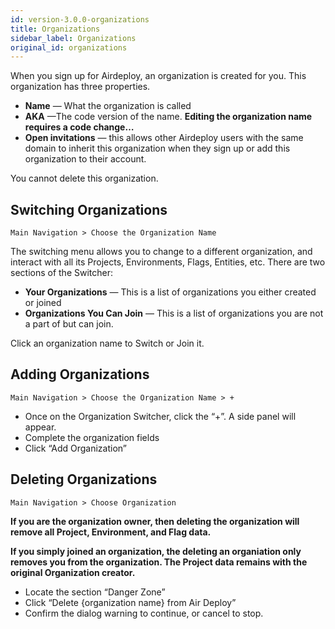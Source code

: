 ```yaml
---
id: version-3.0.0-organizations
title: Organizations
sidebar_label: Organizations
original_id: organizations
---
```


When you sign up for Airdeploy, an organization is created for you. This organization has three properties.

- __Name__ — What the organization is called
- __AKA__ —The code version of the name. __Editing the organization name requires a code change…__
- __Open invitations__ — this allows other Airdeploy users with the same domain to inherit this organization when they sign up or add this organization to their account.

You cannot delete this organization.

## Switching Organizations

`Main Navigation > Choose the Organization Name`

The switching menu allows you to change to a different organization, and interact with all its Projects, Environments, Flags, Entities, etc. There are two sections of the Switcher:

- __Your Organizations__ — This is a list of organizations you either created or joined
- __Organizations You Can Join__ — This is a list of organizations you are not a part of but can join.

Click an organization name to Switch or Join it.


## Adding Organizations

`Main Navigation > Choose the Organization Name > +`

- Once on the Organization Switcher, click the “+”. A side panel will appear.
- Complete the organization fields
- Click “Add Organization”

## Deleting Organizations

`Main Navigation > Choose Organization`

__If you are the organization owner, then deleting the organization will remove all Project, Environment, and Flag data.__

__If you simply joined an organization, the deleting an organiation only removes you from the organization. 
The Project data remains with the original Organization creator.__


- Locate the section “Danger Zone”
- Click “Delete {organization name} from Air Deploy”
- Confirm the dialog warning to continue, or cancel to stop.